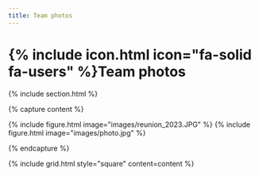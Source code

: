 ```yaml
---
title: Team photos
---
```


# {% include icon.html icon="fa-solid fa-users" %}Team photos

{% include section.html %}

{% capture content %}

{% include figure.html image="images/reunion_2023.JPG" %}
{% include figure.html image="images/photo.jpg" %}

{% endcapture %}

{% include grid.html style="square" content=content %}
